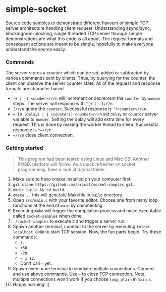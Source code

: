 # simple-socket
Source code samples to demonstrate different flavours of simple TCP server architecture handling client request. 
Understanding async/sync, blocking/non-blocking, single threaded TCP server through simple demonstrations are what this code is all about. The request formats and consequent actions are meant to be simple,  hopefully to make everyone understand the source easily.

### Commands
The server stores a counter which can be set, added or subtracted by various commands sent by clients. Thus, by querying for the counter, the client can observe the server counter state. All of the request and response formats are character based.
- `[+ | -] <number>/r/n` will increment or decrement the `counter` by `number` steps. The server will respond with `^[+ | -]/r/n`.
- `?/r/n` query the `counter`. Successful response is `^?<counter>/r/n`.
- `= [0 (delay) | 1 (counter)] <number>/r/n` set `delay` or `counter` server variable to `number`. Setting the delay will add extra time 
  for every request. This is done by making the worker thread to sleep. Successful response is `^=/r/n`
- `~/r/n` close client connection.

### Getting started
> This program had been tested using Linux and Mac OS. Another POSIX platform will follow.
> As a quick refresher on socket programming, have a look at tutorial folder.

1. Make sure to have cmake installed on your computer first.
2. `git clone https://github.com/arinal/socket-samples.git`.
3. `mkdir build && cd build`.
4. `cmake ..` this will generate Makefile in `build` directory.
5. Open `src/main.c` with your favorite editor. Choose one from many loop functions at the end of `main` by commenting.
6. Executing `make` will trigger the compilation process and make executable called `socket-samples` when done.
7. `./socket-samples` to execute it and trigger a server run.
8. Spawn another terminal, connect to the server by executing `telnet localhost 8088` to start TCP session. Now, the
  fun parts begin. Try these commands:
    - `?`.
    - `+50`
    - `-20`.
    - `= 1 12`.
    - Don't call `~` yet.
9.  Spawn even more terminal to simulate multiple connections. Connect and use above commands. Use `~` to close TCP connection. 
  Note, multiple connections won't work if you choose `loop_plain` in `main.c`.
10. Happy learning! :)